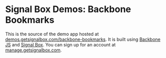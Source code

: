 # Signal Box Demos: Backbone Bookmarks

This is the source of the demo app hosted at [demos.getsignalbox.com/backbone-bookmarks](http://demos.getsignalbox.com/backbone-bookmarks). It is built using [Backbone JS](http://documentcloud.github.com/backbone/) and [Signal Box](http://getsignalbox.com). You can sign up for an account at [manage.getsignalbox.com](http://manage.getsignalbox.com/sign-in).
